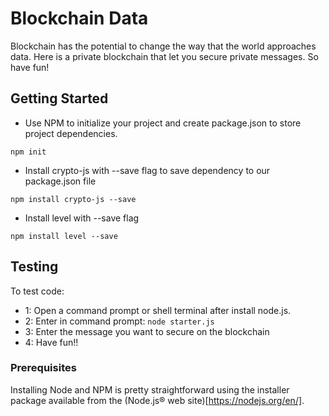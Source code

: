 # Blockchain Data

Blockchain has the potential to change the way that the world approaches data. Here is a private blockchain that let you secure private messages. So have fun!


## Getting Started

- Use NPM to initialize your project and create package.json to store project dependencies.
```
npm init
```
- Install crypto-js with --save flag to save dependency to our package.json file
```
npm install crypto-js --save
```
- Install level with --save flag
```
npm install level --save
```

## Testing

To test code:
- 1: Open a command prompt or shell terminal after install node.js.
- 2: Enter in command prompt: ```node starter.js```
- 3: Enter the message you want to secure on the blockchain
- 4: Have fun!!


### Prerequisites

Installing Node and NPM is pretty straightforward using the installer package available from the (Node.js® web site)[https://nodejs.org/en/].
